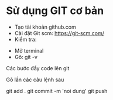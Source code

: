 # Sử dụng GIT cơ bản

- Tạo tài khoản github.com
- Cài đặt Git scm: https://git-scm.com/
- Kiểm tra:
+ Mở terminal
+ Gõ: git -v

Các bước đẩy code lên git

Gõ lần các câu lệnh sau

git add .
git commit -m 'noi dung'
git push
